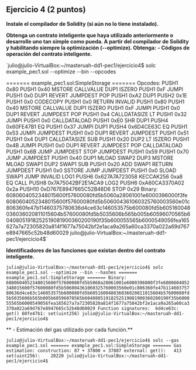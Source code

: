 ## Ejercicio 4 (2 puntos)
**Instale el compilador de Solidity (si aún no lo tiene instalado).**

**Obtenga un contrato inteligente que haya utilizado anteriormente o desarrolle uno tan simple como pueda. A partir del compilador de Solidity y habilitando siempre la optimización (--optimize). Obtenga:**
**- Códigos de operación del contrato inteligente.**

`julio@julio-VirtualBox:~/masteruah-dd1-pec1/ejercicio4$ solc example_pec1.sol --optimize --bin --opcodes

======= example_pec1.sol:SimpleStorage =======
Opcodes: 
PUSH1 0x80 PUSH1 0x40 MSTORE CALLVALUE DUP1 ISZERO PUSH1 0xF JUMPI PUSH1 0x0 DUP1 REVERT JUMPDEST POP PUSH1 0xA2 DUP1 PUSH2 0x1E PUSH1 0x0 CODECOPY PUSH1 0x0 RETURN INVALID PUSH1 0x80 PUSH1 0x40 MSTORE CALLVALUE DUP1 ISZERO PUSH1 0xF JUMPI PUSH1 0x0 DUP1 REVERT JUMPDEST POP PUSH1 0x4 CALLDATASIZE LT PUSH1 0x32 JUMPI PUSH1 0x0 CALLDATALOAD PUSH1 0xE0 SHR DUP1 PUSH4 0x60FE47B1 EQ PUSH1 0x37 JUMPI DUP1 PUSH4 0x6D4CE63C EQ PUSH1 0x53 JUMPI JUMPDEST PUSH1 0x0 DUP1 REVERT JUMPDEST PUSH1 0x51 PUSH1 0x4 DUP1 CALLDATASIZE SUB PUSH1 0x20 DUP2 LT ISZERO PUSH1 0x4B JUMPI PUSH1 0x0 DUP1 REVERT JUMPDEST POP CALLDATALOAD PUSH1 0x6B JUMP JUMPDEST STOP JUMPDEST PUSH1 0x59 PUSH1 0x70 JUMP JUMPDEST PUSH1 0x40 DUP1 MLOAD SWAP2 DUP3 MSTORE MLOAD SWAP1 DUP2 SWAP1 SUB PUSH1 0x20 ADD SWAP1 RETURN JUMPDEST PUSH1 0x0 SSTORE JUMP JUMPDEST PUSH1 0x0 SLOAD SWAP1 JUMP INVALID LOG1 PUSH6 0x627A7A723058 KECCAK256 0xa8 EQ CALL PUSH8 0x7A75042BF2E1ACA9 LOG2 PUSH6 0xA60CA3370A02 0x2a PUSH10 0xD767E8947665C52B48D6 STOP 0x29 
Binary: 
6080604052348015600f57600080fd5b5060a28061001e6000396000f3fe6080604052348015600f57600080fd5b506004361060325760003560e01c806360fe47b11460375780636d4ce63c146053575b600080fd5b605160048036036020811015604b57600080fd5b5035606b565b005b60596070565b60408051918252519081900360200190f35b600055565b6000549056fea165627a7a72305820a814f1677a75042bf2e1aca9a265a60ca3370a022a69d767e8947665c52b48d60029
julio@julio-VirtualBox:~/masteruah-dd1-pec1/ejercicio4$` 


**Identificadores de las funciones que existan dentro del contrato inteligente.**

`julio@julio-VirtualBox:~/masteruah-dd1-pec1/ejercicio4$ solc example_pec1.sol --optimize --bin --hashes
======= example_pec1.sol:SimpleStorage =======
Binary: 
6080604052348015600f57600080fd5b5060a28061001e6000396000f3fe6080604052348015600f57600080fd5b506004361060325760003560e01c806360fe47b11460375780636d4ce63c146053575b600080fd5b605160048036036020811015604b57600080fd5b5035606b565b005b60596070565b60408051918252519081900360200190f35b600055565b6000549056fea165627a7a72305820a814f1677a75042bf2e1aca9a265a60ca3370a022a69d767e8947665c52b48d60029
Function signatures: 
6d4ce63c: get()
60fe47b1: set(uint256)
julio@julio-VirtualBox:~/masteruah-dd1-pec1/ejercicio4$`


** - Estimación del gas utilizado por cada función.**

`julio@julio-VirtualBox:~/masteruah-dd1-pec1/ejercicio4$ solc --gas example_pec1.sol
======= example_pec1.sol:SimpleStorage =======
Gas estimation:
construction:
   87 + 37800 = 37887
external:
   get():	413
   set(uint256):	20220
julio@julio-VirtualBox:~/masteruah-dd1-pec1/ejercicio4$`

